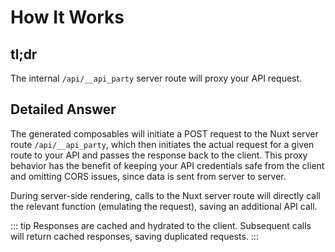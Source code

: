 # How It Works

## tl;dr

The internal `/api/__api_party` server route will proxy your API request.

## Detailed Answer

The generated composables will initiate a POST request to the Nuxt server route `/api/__api_party`, which then initiates the actual request for a given route to your API and passes the response back to the client. This proxy behavior has the benefit of keeping your API credentials safe from the client and omitting CORS issues, since data is sent from server to server.

During server-side rendering, calls to the Nuxt server route will directly call the relevant function (emulating the request), saving an additional API call.

::: tip
Responses are cached and hydrated to the client. Subsequent calls will return cached responses, saving duplicated requests.
:::
